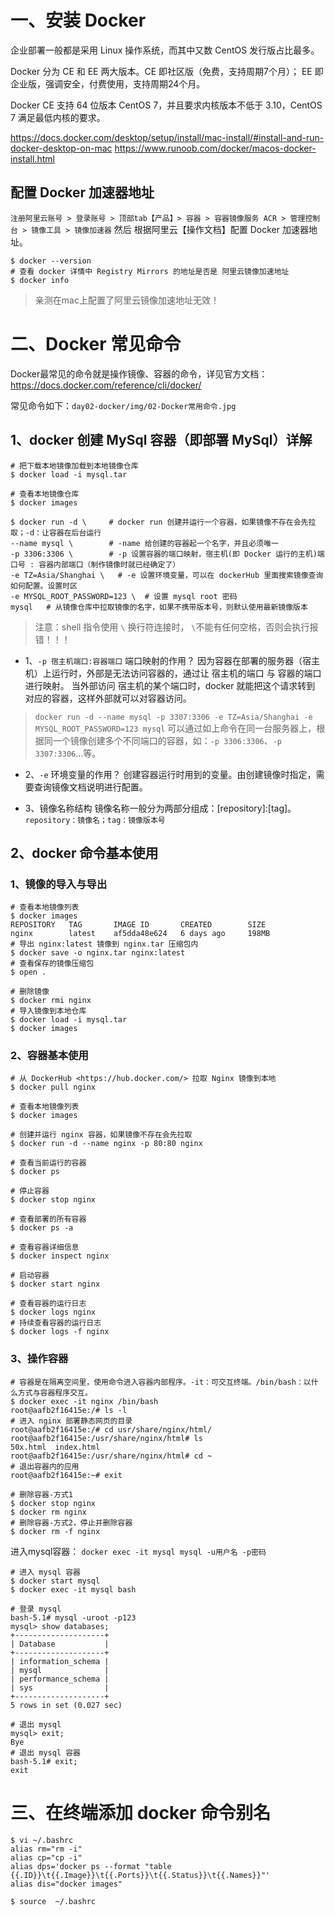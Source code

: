 # 一、安装 Docker
企业部署一般都是采用 Linux 操作系统，而其中又数 CentOS 发行版占比最多。

Docker 分为 CE 和 EE 两大版本。CE 即社区版（免费，支持周期7个月）；
EE 即企业版，强调安全，付费使用，支持周期24个月。

Docker CE 支持 64 位版本 CentOS 7，并且要求内核版本不低于 3.10，CentOS 7 满足最低内核的要求。

<https://docs.docker.com/desktop/setup/install/mac-install/#install-and-run-docker-desktop-on-mac>
<https://www.runoob.com/docker/macos-docker-install.html>

## 配置 Docker 加速器地址

`注册阿里云账号 > 登录账号 > 顶部tab【产品】> 容器 > 容器镜像服务 ACR > 管理控制台 > 镜像工具 > 镜像加速器`
然后 根据阿里云【操作文档】配置 Docker 加速器地址。

```shell
$ docker --version
# 查看 docker 详情中 Registry Mirrors 的地址是否是 阿里云镜像加速地址
$ docker info
```
> 亲测在mac上配置了阿里云镜像加速地址无效！ 

# 二、Docker 常见命令

Docker最常见的命令就是操作镜像、容器的命令，详见官方文档：<https://docs.docker.com/reference/cli/docker/>

常见命令如下：`day02-docker/img/02-Docker常用命令.jpg`

## 1、docker 创建 MySql 容器（即部署 MySql）详解

```shell
# 把下载本地镜像加载到本地镜像仓库
$ docker load -i mysql.tar  

# 查看本地镜像仓库
$ docker images

$ docker run -d \     # docker run 创建并运行一个容器，如果镜像不存在会先拉取；-d：让容器在后台运行
--name mysql \        # -name 给创建的容器起一个名字，并且必须唯一
-p 3306:3306 \        # -p 设置容器的端口映射，宿主机(即 Docker 运行的主机)端口号 : 容器内部端口（制作镜像时就已经确定了）
-e TZ=Asia/Shanghai \   # -e 设置环境变量，可以在 dockerHub 里面搜索镜像查询如何配置。设置时区
-e MYSQL_ROOT_PASSWORD=123 \  # 设置 mysql root 密码
mysql   # 从镜像仓库中拉取镜像的名字，如果不携带版本号，则默认使用最新镜像版本
```
> 注意：shell 指令使用 `\` 换行符连接时， `\`不能有任何空格，否则会执行报错！！！

* 1、`-p 宿主机端口:容器端口` 端口映射的作用？
因为容器在部署的服务器（宿主机）上运行时，外部是无法访问容器的，通过让 宿主机的端口 与 容器的端口 进行映射。
当外部访问 宿主机的某个端口时，docker 就能把这个请求转到 对应的容器，这样外部就可以对容器访问。

> `docker run -d --name mysql -p 3307:3306 -e TZ=Asia/Shanghai -e MYSQL_ROOT_PASSWORD=123 mysql`
> 可以通过如上命令在同一台服务器上，根据同一个镜像创建多个不同端口的容器，如：`-p 3306:3306`、`-p 3307:3306`...等。

* 2、`-e` 环境变量的作用？
创建容器运行时用到的变量。由创建镜像时指定，需要查询镜像文档说明进行配置。

* 3、镜像名称结构
镜像名称一般分为两部分组成：[repository]:[tag]。
`repository：镜像名；tag：镜像版本号`

## 2、docker 命令基本使用

### 1、镜像的导入与导出
```shell
# 查看本地镜像列表
$ docker images
REPOSITORY   TAG       IMAGE ID       CREATED        SIZE
nginx        latest    af5dda48e624   6 days ago     198MB
# 导出 nginx:latest 镜像到 nginx.tar 压缩包内 
$ docker save -o nginx.tar nginx:latest
# 查看保存的镜像压缩包
$ open .

# 删除镜像
$ docker rmi nginx
# 导入镜像到本地仓库
$ docker load -i mysql.tar  
$ docker images
```

### 2、容器基本使用
```shell
# 从 DockerHub <https://hub.docker.com/> 拉取 Nginx 镜像到本地
$ docker pull nginx

# 查看本地镜像列表
$ docker images

# 创建并运行 nginx 容器，如果镜像不存在会先拉取
$ docker run -d --name nginx -p 80:80 nginx

# 查看当前运行的容器
$ docker ps

# 停止容器
$ docker stop nginx

# 查看部署的所有容器
$ docker ps -a

# 查看容器详细信息
$ docker inspect nginx

# 启动容器
$ docker start nginx

# 查看容器的运行日志
$ docker logs nginx
# 持续查看容器的运行日志
$ docker logs -f nginx
```

### 3、操作容器
```shell 
# 容器是在隔离空间里，使用命令进入容器内部程序。-it：可交互终端。/bin/bash：以什么方式与容器程序交互。
$ docker exec -it nginx /bin/bash
root@aafb2f16415e:/# ls -l
# 进入 nginx 部署静态网页的目录
root@aafb2f16415e:/# cd usr/share/nginx/html/
root@aafb2f16415e:/usr/share/nginx/html# ls
50x.html  index.html
root@aafb2f16415e:/usr/share/nginx/html# cd ~
# 退出容器内的应用
root@aafb2f16415e:~# exit

# 删除容器-方式1
$ docker stop nginx
$ docker rm nginx
# 删除容器-方式2，停止并删除容器
$ docker rm -f nginx
```

进入mysql容器： `docker exec -it mysql mysql -u用户名 -p密码`

```shell
# 进入 mysql 容器
$ docker start mysql
$ docker exec -it mysql bash

# 登录 mysql
bash-5.1# mysql -uroot -p123
mysql> show databases;
+--------------------+
| Database           |
+--------------------+
| information_schema |
| mysql              |
| performance_schema |
| sys                |
+--------------------+
5 rows in set (0.027 sec)

# 退出 mysql
mysql> exit;
Bye
# 退出 mysql 容器
bash-5.1# exit;
exit
```

# 三、在终端添加 docker 命令别名

```shell
$ vi ~/.bashrc
alias rm="rm -i"
alias cp="cp -i"
alias dps='docker ps --format "table {{.ID}}\t{{.Image}}\t{{.Ports}}\t{{.Status}}\t{{.Names}}"'
alias dis="docker images"

$ source  ~/.bashrc
```